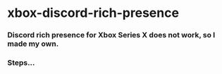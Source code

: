 # xbox-discord-rich-presence

### Discord rich presence for Xbox Series X does not work, so I made my own.

### Steps...

